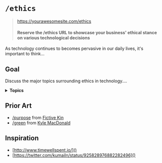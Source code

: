 # `/ethics`

> https://yourawesomesite.com/ethics
> #### Reserve the /ethics URL to showcase your business' ethical stance on various technological decisions

As technology continues to becomes pervasive in our daily lives, it's important to think...

## Goal

Discuss the major topics surrounding ethics in technology....

<p>
  <details>
    <summary><b>Topics</b></summary>
    <ul>
      <li><a>First</a></li>
      <li><a>Second</a></li>
      <li><a>Third</a></li>
    </ul>
  </details>
</p>

## Prior Art
- [/purpose](http://slashpurpose.org/) from [Fictive Kin](https://fictivekin.com)
- [/green](http://slashgreen.org/) from [Kyle MacDonald](https://github.com/kylemac)

## Inspiration
- [http://www.timewellspent.io/]()
- [https://twitter.com/kumailn/status/925828976882282496]()
